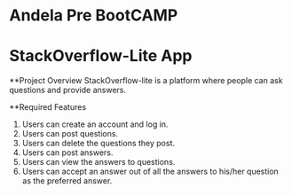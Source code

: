 # Andela Pre BootCAMP
# StackOverflow-Lite App

**Project Overview
StackOverflow-lite is a platform where people can ask questions and provide answers. 

**Required Features

1. Users can create an account and log in.
2. Users can post questions.
3. Users can delete the questions they post.
4. Users can post answers.
5. Users can view the answers to questions.
6. Users can accept an answer out of all the answers to his/her question as the preferred answer. 
